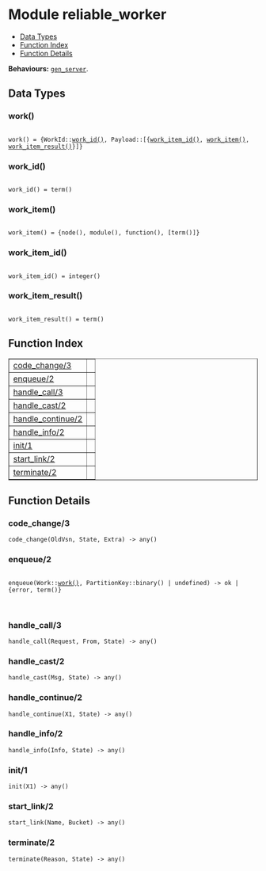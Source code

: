 

# Module reliable_worker #
* [Data Types](#types)
* [Function Index](#index)
* [Function Details](#functions)

__Behaviours:__ [`gen_server`](gen_server.md).

<a name="types"></a>

## Data Types ##




### <a name="type-work">work()</a> ###


<pre><code>
work() = {WorkId::<a href="#type-work_id">work_id()</a>, Payload::[{<a href="#type-work_item_id">work_item_id()</a>, <a href="#type-work_item">work_item()</a>, <a href="#type-work_item_result">work_item_result()</a>}]}
</code></pre>




### <a name="type-work_id">work_id()</a> ###


<pre><code>
work_id() = term()
</code></pre>




### <a name="type-work_item">work_item()</a> ###


<pre><code>
work_item() = {node(), module(), function(), [term()]}
</code></pre>




### <a name="type-work_item_id">work_item_id()</a> ###


<pre><code>
work_item_id() = integer()
</code></pre>




### <a name="type-work_item_result">work_item_result()</a> ###


<pre><code>
work_item_result() = term()
</code></pre>

<a name="index"></a>

## Function Index ##


<table width="100%" border="1" cellspacing="0" cellpadding="2" summary="function index"><tr><td valign="top"><a href="#code_change-3">code_change/3</a></td><td></td></tr><tr><td valign="top"><a href="#enqueue-2">enqueue/2</a></td><td></td></tr><tr><td valign="top"><a href="#handle_call-3">handle_call/3</a></td><td></td></tr><tr><td valign="top"><a href="#handle_cast-2">handle_cast/2</a></td><td></td></tr><tr><td valign="top"><a href="#handle_continue-2">handle_continue/2</a></td><td></td></tr><tr><td valign="top"><a href="#handle_info-2">handle_info/2</a></td><td></td></tr><tr><td valign="top"><a href="#init-1">init/1</a></td><td></td></tr><tr><td valign="top"><a href="#start_link-2">start_link/2</a></td><td></td></tr><tr><td valign="top"><a href="#terminate-2">terminate/2</a></td><td></td></tr></table>


<a name="functions"></a>

## Function Details ##

<a name="code_change-3"></a>

### code_change/3 ###

`code_change(OldVsn, State, Extra) -> any()`

<a name="enqueue-2"></a>

### enqueue/2 ###

<pre><code>
enqueue(Work::<a href="#type-work">work()</a>, PartitionKey::binary() | undefined) -&gt; ok | {error, term()}
</code></pre>
<br />

<a name="handle_call-3"></a>

### handle_call/3 ###

`handle_call(Request, From, State) -> any()`

<a name="handle_cast-2"></a>

### handle_cast/2 ###

`handle_cast(Msg, State) -> any()`

<a name="handle_continue-2"></a>

### handle_continue/2 ###

`handle_continue(X1, State) -> any()`

<a name="handle_info-2"></a>

### handle_info/2 ###

`handle_info(Info, State) -> any()`

<a name="init-1"></a>

### init/1 ###

`init(X1) -> any()`

<a name="start_link-2"></a>

### start_link/2 ###

`start_link(Name, Bucket) -> any()`

<a name="terminate-2"></a>

### terminate/2 ###

`terminate(Reason, State) -> any()`

